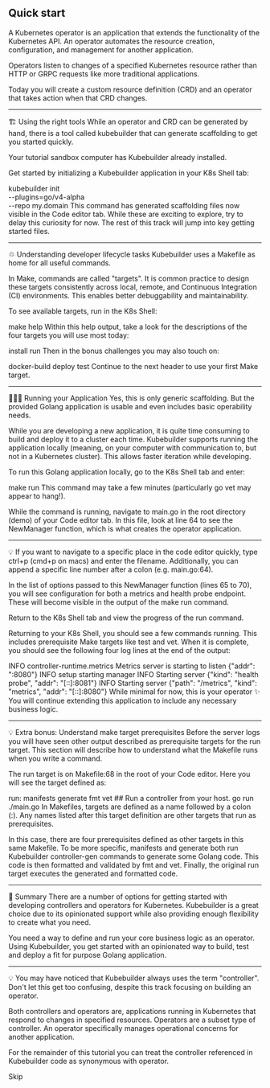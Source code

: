 ## Quick start

A Kubernetes operator is an application that extends the functionality of the Kubernetes API. An operator automates the resource creation, configuration, and management for another application.

Operators listen to changes of a specified Kubernetes resource rather than HTTP or GRPC requests like more traditional applications.

Today you will create a custom resource definition (CRD) and an operator that takes action when that CRD changes.

---

🏗 Using the right tools
While an operator and CRD can be generated by hand, there is a tool called kubebuilder that can generate scaffolding to get you started quickly.

Your tutorial sandbox computer has Kubebuilder already installed.

Get started by initializing a Kubebuilder application in your K8s Shell tab:

kubebuilder init \
  --plugins=go/v4-alpha \
  --repo my.domain
This command has generated scaffolding files now visible in the Code editor tab. While these are exciting to explore, try to delay this curiosity for now. The rest of this track will jump into key getting started files.

---

♲ Understanding developer lifecycle tasks
Kubebuilder uses a Makefile as home for all useful commands.

In Make, commands are called "targets". It is common practice to design these targets consistently across local, remote, and Continuous Integration (CI) environments. This enables better debuggability and maintainability.

To see available targets, run in the K8s Shell:

make help
Within this help output, take a look for the descriptions of the four targets you will use most today:

install
run
Then in the bonus challenges you may also touch on:

docker-build
deploy
test
Continue to the next header to use your first Make target.

---

👩🏾‍💻 Running your Application
Yes, this is only generic scaffolding. But the provided Golang application is usable and even includes basic operability needs.

While you are developing a new application, it is quite time consuming to build and deploy it to a cluster each time. Kubebuilder supports running the application locally (meaning, on your computer with communication to, but not in a Kubernetes cluster). This allows faster iteration while developing.

To run this Golang application locally, go to the K8s Shell tab and enter:

make run
This command may take a few minutes (particularly go vet may appear to hang!).

While the command is running, navigate to main.go in the root directory (demo) of your Code editor tab. In this file, look at line 64 to see the NewManager function, which is what creates the operator application.

---

💡 If you want to navigate to a specific place in the code editor quickly, type ctrl+p (cmd+p on macs) and enter the filename. Additionally, you can append a specific line number after a colon (e.g. main.go:64).

In the list of options passed to this NewManager function (lines 65 to 70), you will see configuration for both a metrics and health probe endpoint. These will become visible in the output of the make run command.

Return to the K8s Shell tab and view the progress of the run command.

Returning to your K8s Shell, you should see a few commands running. This includes prerequisite Make targets like test and vet. When it is complete, you should see the following four log lines at the end of the output:

INFO  controller-runtime.metrics  Metrics server is starting to listen  {"addr": ":8080"}
INFO  setup starting manager
INFO  Starting server {"kind": "health probe", "addr": "[::]:8081"}
INFO  Starting server {"path": "/metrics", "kind": "metrics", "addr": "[::]:8080"}
While minimal for now, this is your operator ✨ You will continue extending this application to include any necessary business logic.

---

💡 Extra bonus: Understand make target prerequisites
Before the server logs you will have seen other output described as prerequisite targets for the run target. This section will describe how to understand what the Makefile runs when you write a command.

The run target is on Makefile:68 in the root of your Code editor. Here you will see the target defined as:

run: manifests generate fmt vet ## Run a controller from your host.
  go run ./main.go
In Makefiles, targets are defined as a name followed by a colon (:). Any names listed after this target definition are other targets that run as prerequisites.

In this case, there are four prerequisites defined as other targets in this same Makefile. To be more specific, manifests and generate both run Kubebuilder controller-gen commands to generate some Golang code. This code is then formatted and validated by fmt and vet. Finally, the original run target executes the generated and formatted code.

---

📕 Summary
There are a number of options for getting started with developing controllers and operators for Kubernetes. Kubebuilder is a great choice due to its opinionated support while also providing enough flexibility to create what you need.

You need a way to define and run your core business logic as an operator. Using Kubebuilder, you get started with an opinionated way to build, test and deploy a fit for purpose Golang application.

---

💡 You may have noticed that Kubebuilder always uses the term "controller". Don't let this get too confusing, despite this track focusing on building an operator.

Both controllers and operators are, applications running in Kubernetes that respond to changes in specified resources. Operators are a subset type of controller. An operator specifically manages operational concerns for another application.

For the remainder of this tutorial you can treat the controller referenced in Kubebuilder code as synonymous with operator.

Skip
